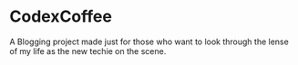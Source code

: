 # CodexCoffee

A Blogging project made just for those who want to look through the lense of my life as the new techie on the scene. 

